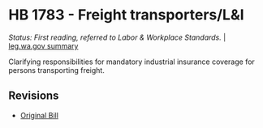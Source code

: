 # HB 1783 - Freight transporters/L&I
*Status: First reading, referred to Labor & Workplace Standards.* | [leg.wa.gov summary](https://app.leg.wa.gov/billsummary?BillNumber=1783&Year=2021)

Clarifying responsibilities for mandatory industrial insurance coverage for persons transporting freight.

## Revisions
* [Original Bill](1/)